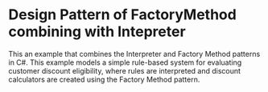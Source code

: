 # Design Pattern of FactoryMethod combining with Intepreter
This an example that combines the Interpreter and Factory Method patterns in C#. This example models a simple rule-based system for evaluating customer discount eligibility, where rules are interpreted and discount calculators are created using the Factory Method pattern.
